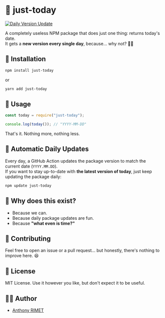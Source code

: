
# 📅 just-today

[![Daily Version Update](https://img.shields.io/badge/version-daily-blue.svg)](https://www.npmjs.com/package/just-today)

A completely useless NPM package that does just one thing: returns today's date.  
It gets a **new version every single day**, because... why not? 🤷‍♂️  

## 🚀 Installation

```sh
npm install just-today
```

or  

```sh
yarn add just-today
```

## 📌 Usage

```js
const today = require("just-today");

console.log(today()); // "YYYY-MM-DD"
```

That's it. Nothing more, nothing less.

## 🔄 Automatic Daily Updates

Every day, a GitHub Action updates the package version to match the current date (`YYYY.MM.DD`).  
If you want to stay up-to-date with **the latest version of today**, just keep updating the package daily:

```sh
npm update just-today
```

## 🎉 Why does this exist?
- Because we can.
- Because daily package updates are fun.
- Because **"what even is time?"**  

## 🤝 Contributing
Feel free to open an issue or a pull request... but honestly, there's nothing to improve here. 😆  

## 📝 License
MIT License. Use it however you like, but don't expect it to be useful.  

## 🧑‍💻 Author
- [Anthony RIMET](https://github.com/arimet)